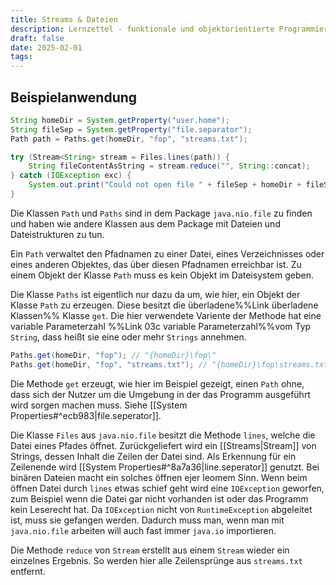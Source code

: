 ```yaml
---
title: Streams & Dateien
description: Lernzettel - funktionale und objektorientierte Programmierung
draft: false
date: 2025-02-01
tags:
---
```

## Beispielanwendung
```java
String homeDir = System.getProperty("user.home");
String fileSep = System.getProperty("file.separator");
Path path = Paths.get(homeDir, "fop", "streams.txt");

try (Stream<String> stream = Files.lines(path)) {
    String fileContentAsString = stream.reduce("", String::concat);
} catch (IOException exc) {
    System.out.print("Could not open file " + fileSep + homeDir + fileSep + "fop" + fileSep + "streams.txt" + "!");
}
```
Die Klassen `Path` und `Paths` sind in dem Package `java.nio.file` zu finden und haben wie andere Klassen aus dem Package mit Dateien und Dateistrukturen zu tun. 

Ein `Path` verwaltet den Pfadnamen zu einer Datei, eines Verzeichnisses oder eines anderen Objektes, das über diesen Pfadnamen erreichbar ist. Zu einem Objekt der Klasse `Path` muss es kein Objekt im Dateisystem geben.

Die Klasse `Paths` ist eigentlich nur dazu da um, wie hier, ein Objekt der Klasse `Path` zu erzeugen. Diese besitzt die überladene%%Link überladene Klassen%% Klasse `get`. Die hier verwendete Variente der Methode hat eine variable Parameterzahl %%Link 03c variable Parameterzahl%%vom Typ `String`, dass heißt sie eine oder mehr `Strings` annehmen.
```java
Paths.get(homeDir, "fop"); // "{homeDir}\fop\"
Paths.get(homeDir, "fop", "streams.txt"); // "{homeDir}\fop\streams.txt"
```
Die Methode `get` erzeugt, wie hier im Beispiel gezeigt, einen `Path` ohne, dass sich der Nutzer um die Umgebung in der das Programm ausgeführt wird sorgen machen muss. Siehe [[System Properties#^ecb983|file.seperator]].

Die Klasse `Files` aus `java.nio.file` besitzt die Methode `lines`, welche die Datei eines Pfades öffnet. Zurückgeliefert wird ein [[Streams|Stream]] von Strings, dessen Inhalt die Zeilen der Datei sind. Als Erkennung für ein Zeilenende wird [[System Properties#^8a7a36|line.seperator]] genutzt. Bei binären Dateien macht ein solches öffnen ejer leomem Sinn. Wenn beim öffnen Datei durch `lines` etwas schief geht wird eine `IOException` geworfen, zum Beispiel wenn die Datei gar nicht vorhanden ist oder das Programm kein Leserecht hat. Da `IOException` nicht von `RuntimeException` abgeleitet ist, muss sie gefangen werden. Dadurch muss man, wenn man mit `java.nio.file` arbeiten will auch fast immer `java.io` importieren.

Die Methode `reduce` von `Stream` erstellt aus einem `Stream` wieder ein einzelnes Ergebnis. So werden hier alle Zeilensprünge aus `streams.txt` entfernt.